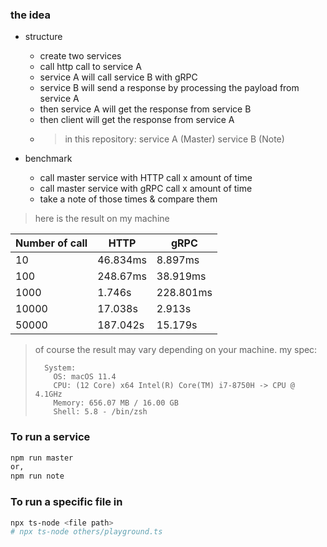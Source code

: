 ### the idea

- structure

  - create two services
  - call http call to service A
  - service A will call service B with gRPC
  - service B will send a response by processing the payload from service A
  - then service A will get the response from service B
  - then client will get the response from service A
  - > in this repository: service A (Master) service B (Note)

- benchmark
  - call master service with HTTP call x amount of time
  - call master service with gRPC call x amount of time
  - take a note of those times & compare them

> here is the result on my machine

| Number of call | HTTP     | gRPC      |
| -------------- | -------- | --------- |
| 10             | 46.834ms | 8.897ms   |
| 100            | 248.67ms | 38.919ms  |
| 1000           | 1.746s   | 228.801ms |
| 10000          | 17.038s  | 2.913s    |
| 50000          | 187.042s | 15.179s   |

> of course the result may vary depending on your machine. my spec:
>
> ```
>   System:
>     OS: macOS 11.4
>     CPU: (12 Core) x64 Intel(R) Core(TM) i7-8750H -> CPU @ 4.1GHz
>     Memory: 656.07 MB / 16.00 GB
>     Shell: 5.8 - /bin/zsh
> ```

### To run a service

```bash
npm run master
or,
npm run note
```

### To run a specific file in

```bash
npx ts-node <file path>
# npx ts-node others/playground.ts
```
